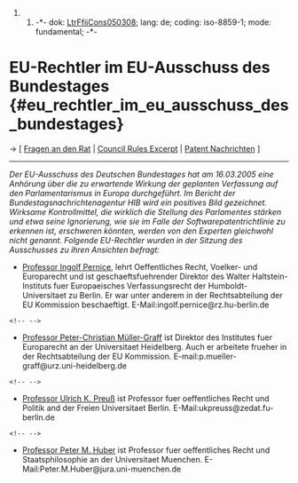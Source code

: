 1.  1.  -\*- dok: [LtrFfiiCons050308](LtrFfiiCons050308 "wikilink");
        lang: de; coding: iso-8859-1; mode: fundamental; -\*-

# EU-Rechtler im EU-Ausschuss des Bundestages {#eu_rechtler_im_eu_ausschuss_des_bundestages}

-\> \[ [Fragen an den
Rat](http://wiki.ffii.org/index.cgi?LtrFfiiCons050308De "wikilink") \| [
Council Rules Excerpt](ConsRules050308En "wikilink") \| [ Patent
Nachrichten](SwpatcninoDe "wikilink") \]

------------------------------------------------------------------------

*Der EU-Ausschuss des Deutschen Bundestages hat am 16.03.2005 eine
Anhörung über die zu erwartende Wirkung der geplanten Verfassung auf den
Parlamentarismus in Europa durchgeführt. Im Bericht der
Bundestagsnachrichtenagentur HIB wird ein positives Bild gezeichnet.
Wirksame Kontrollmittel, die wirklich die Stellung des Parlamentes
stärken und etwa seine Ignorierung, wie sie im Falle der
Softwarepatentrichtlinie zu erkennen ist, erschweren könnten, werden von
den Experten gleichwohl nicht genannt. Folgende EU-Rechtler wurden in
der Sitzung des Ausschusses zu ihren Ansichten befragt:*

-   [Professor Ingolf
    Pernice](http://www.eu-online-academy.org/en/online-courses/cv-pernice.php "wikilink"),
    lehrt Oeffentliches Recht, Voelker- und Europarecht und ist
    geschaeftsfuehrender Direktor des Walter Haltstein-Instituts fuer
    Europaeisches Verfassungsrecht der Humboldt-Universitaet zu Berlin.
    Er war unter anderem in der Rechtsabteilung der EU Kommission
    beschaeftigt. E-Mail:ingolf.pernice\@rz.hu-berlin.de

```{=html}
<!-- -->
```
-   [Professor Peter-Christian
    Müller-Graff](http://www.ieem.org.mo/MES/Graff.html "wikilink") ist
    Direktor des Institutes fuer Europarecht an der Universitaet
    Heidelberg. Auch er arbeitete frueher in der Rechtsabteilung der EU
    Kommission. E-mail:p.mueller-graff\@urz.uni-heidelberg.de

```{=html}
<!-- -->
```
-   [Professor Ulrich K.
    Preuß](http://www.h-w-k.de/preuss.html "wikilink") ist Professor
    fuer oeffentliches Recht und Politik and der Freien Universitaet
    Berlin. E-Mail:ukpreuss\@zedat.fu-berlin.de

```{=html}
<!-- -->
```
-   [Professor Peter M.
    Huber](http://www.jura.uni-muenchen.de/einrichtungen/ls/huber/prof.htm "wikilink")
    ist Professor fuer oeffentliches Recht und Staatsphilosophie an der
    Universitaet Muenchen. E-Mail:Peter.M.Huber\@jura.uni-muenchen.de
